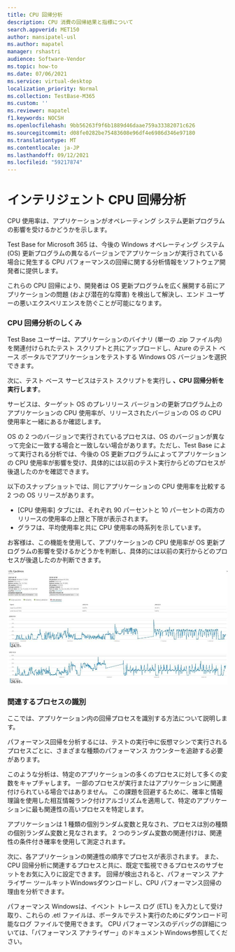 ```yaml
---
title: CPU 回帰分析
description: CPU 消費の回帰結果と指標について
search.appverid: MET150
author: mansipatel-usl
ms.author: mapatel
manager: rshastri
audience: Software-Vendor
ms.topic: how-to
ms.date: 07/06/2021
ms.service: virtual-desktop
localization_priority: Normal
ms.collection: TestBase-M365
ms.custom: ''
ms.reviewer: mapatel
f1.keywords: NOCSH
ms.openlocfilehash: 9bb56263f9f6b1889d46daae759a33382071c626
ms.sourcegitcommit: d08fe0282be75483608e96df4e6986d346e97180
ms.translationtype: MT
ms.contentlocale: ja-JP
ms.lasthandoff: 09/12/2021
ms.locfileid: "59217874"
---
```

# <a name="intelligent-cpu-regression-analysis"></a>インテリジェント CPU 回帰分析

CPU 使用率は、アプリケーションがオペレーティング システム更新プログラムの影響を受けるかどうかを示します。 

Test Base for Microsoft 365 は、今後の Windows オペレーティング システム (OS) 更新プログラムの異なるバージョンでアプリケーションが実行されている場合に発生する CPU パフォーマンスの回帰に関する分析情報をソフトウェア開発者に提供します。 

これらの CPU 回帰により、開発者は OS 更新プログラムを広く展開する前にアプリケーションの問題 (および潜在的な障害) を検出して解決し、エンド ユーザーの悪いエクスペリエンスを防ぐことが可能になります。


### <a name="how-cpu-regression-analysis-works"></a>CPU 回帰分析のしくみ ###

Test Base ユーザーは、アプリケーションのバイナリ (単一の .zip ファイル内) を関連付けられたテスト スクリプトと共にアップロードし、Azure のテスト ベース ポータルでアプリケーションをテストする Windows OS バージョンを選択できます。 

次に、テスト ベース サービスはテスト スクリプトを実行し **、CPU 回帰分析を実行します**。 

サービスは、ターゲット OS のプレリリース バージョンの更新プログラム上のアプリケーションの CPU 使用率が、リリースされたバージョンの OS の CPU 使用率と一緒にあるか確認します。 

OS の 2 つのバージョンで実行されているプロセスは、OS のバージョンが異なって完全に一致する場合と一致しない場合があります。ただし、Test Base によって実行される分析では、今後の OS 更新プログラムによってアプリケーションの CPU 使用率が影響を受け、具体的には以前のテスト実行からどのプロセスが後退したのかを確認できます。

以下のスナップショットでは、同じアプリケーションの CPU 使用率を比較する 2 つの OS リリースがあります。 
-   [CPU 使用率] タブには、それぞれ 90 パーセントと 10 パーセントの両方のリリースの使用率の上限と下限が表示されます。 
-   グラフは、平均使用率と共に CPU 使用率の時系列を示しています。 

お客様は、この機能を使用して、アプリケーションの CPU 使用率が OS 更新プログラムの影響を受けるかどうかを判断し、具体的には以前の実行からどのプロセスが後退したのか判断できます。


![CPU 回帰分析。](Media/cpu-regression-analysis.jpg)

### <a name="relevant-process-identification"></a>関連するプロセスの識別 ###

ここでは、アプリケーション内の回帰プロセスを識別する方法について説明します。 

パフォーマンス回帰を分析するには、テストの実行中に仮想マシンで実行されるプロセスごとに、さまざまな種類のパフォーマンス カウンターを追跡する必要があります。 

このような分析は、特定のアプリケーションの多くのプロセスに対して多くの変数をキャプチャします。 一部のプロセスが実行またはアプリケーションに関連付けられている場合ではありません。 この課題を回避するために、確率と情報理論を使用した相互情報ランク付けアルゴリズムを適用して、特定のアプリケーションに最も関連性の高いプロセスを特定します。 

アプリケーションは 1 種類の個別ランダム変数と見なされ、プロセスは別の種類の個別ランダム変数と見なされます。 2 つのランダム変数の関連付けは、関連性の条件付き確率を使用して測定されます。 

次に、各アプリケーションの関連性の順序でプロセスが表示されます。 また、CPU 回帰分析に関連するプロセスと共に、既定で監視できるプロセスのサブセットをお気に入りに設定できます。 回帰が検出されると、パフォーマンス アナライザー ツールキットWindowsダウンロードし、CPU パフォーマンス回帰の理由を分析できます。 

パフォーマンス Windowsは、イベント トレース ログ (ETL) を入力として受け取り、これらの .etl ファイルは、ポータルでテスト実行のためにダウンロード可能なログ ファイルで使用できます。 CPU パフォーマンスのデバッグの詳細については、「パフォーマンス アナライザー」のドキュメントWindows参照してください。

